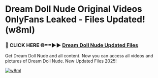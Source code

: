 # Dream Doll Nude Original Videos 0nlyFans Leaked - Files Updated! (w8ml)

<h3>🔴 CLICK HERE 🌐==►► <a href="https://tinyurl.com/52m3yx9h" rel="nofollow">Dream Doll Nude Updated Files</a></h3>

Get Dream Doll Nude and all content. Now you can access all videos and pictures of Dream Doll Nude. New Updated Files 2025!

[![w8ml](https://i.imgur.com/TnHtlc8.gif)](https://tinyurl.com/52m3yx9h)
